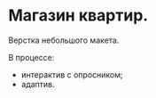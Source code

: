 # Магазин квартир.  
Верстка небольшого макета.  

В процессе:  
 - интерактив с опросником;  
 - адаптив.
